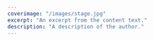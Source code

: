 ```yaml
---
coverimage: "/images/stage.jpg"
excerpt: "An excerpt from the content text."
description: "A description of the author."
---
```

